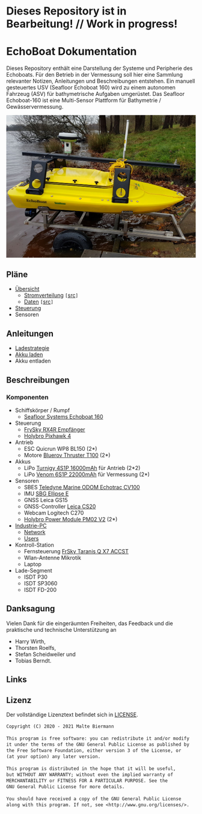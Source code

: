# Dieses Repository ist in Bearbeitung! // Work in progress!

# EchoBoat Dokumentation
Dieses Repository enthält eine Darstellung der Systeme und Peripherie des Echoboats. Für den Betrieb in der Vermessung soll hier eine Sammlung relevanter Notizen, Anleitungen und Beschreibungen entstehen.
Ein manuell gesteuertes USV (Seafloor Echoboat 160) wird zu einem autonomen Fahrzeug (ASV) für bathymetrische Aufgaben umgerüstet. Das Seafloor Echoboat-160 ist eine Multi-Sensor Plattform für Bathymetrie / Gewässervermessung.

![Echoboat](./img/echoboat3.jpg)

## Pläne
- [Übersicht](electrical_schemes/overview/overview.md)
  - [Stromverteilung](electrical_schemes/overview/out/EchoBoat%20Power%20Distribution%20Overview.png) `[`[src](electrical_schemes/overview/overview_power.plantuml)`]`
  - [Daten](electrical_schemes/overview/out/EchoBoat%20Data%20Distribution%20Overview.png) `[`[src](electrical_schemes/overview/overview_data.plantuml)`]`
- [Steuerung](docs/remotecontrol/rc.md)
- Sensoren


## Anleitungen
 - [Ladestrategie](docs/energy/basics.md)
 - [Akku laden](docs\energy\charging.md)
 - Akku entladen
## Beschreibungen
### Komponenten
- Schiffskörper / Rumpf
  - [Seafloor Systems Echoboat 160](https://www.seafloorsystems.com/usv)
- Steuerung
  - [FrySky RX4R Empfänger](https://www.frsky-rc.com/product/rx4r/)
  - [Holybro Pixhawk 4](http://www.holybro.com/product/pixhawk-4/)
- Antrieb
  - ESC Quicrun WP8 BL150 (2\*)
  - Motore [Bluerov Thruster T100](https://bluerobotics.com/store/retired/t100-thruster/) (2\*)
- Akkus
  - LiPo [Turnigy 4S1P 16000mAh](https://hobbyking.com/de_de/turnigy-high-capacity-16000mah-4s-12c-multi-rotor-lipo-pack-w-xt90.html) für Antrieb (2\*2)
  - LiPo [Venom 6S1P 22000mAh](https://www.venompower.com/venom-22000mah-6s-22-2v-drone-professional-battery-15c-lipo-with-xt150-as150-35000) für Vermessung (2\*)
- Sensoren
  - SBES [Teledyne Marine ODOM Echotrac CV100](http://www.teledynemarine.com/singlebeam-hydrographic-echosounders)
  - IMU [SBG Ellipse E](https://www.sbg-systems.com/products/ellipse-series/#ellipse-e_miniature-ins)
  - GNSS Leica GS15
  - GNSS-Controller [Leica CS20](https://leica-geosystems.com/de-de/products/gnss-systems/controllers/leica-cs20)
  - Webcam Logitech C270
  - [Holybro Power Module PM02 V2](http://www.holybro.com/product/power-modulepm02-v3/) (2\*)
- [Industrie-PC](docs\misc\pc-hardware.md)
  - [Network](docs\misc\network.md)
  - [Users](docs\misc\user.md)
- Kontroll-Station
  - Fernsteuerung [FrSky Taranis Q X7 ACCST](https://www.frsky-rc.com/product/taranis-q-x7-2/) 
  - Wlan-Antenne Mikrotik
  - Laptop
- Lade-Segment
  - ISDT P30
  - ISDT SP3060
  - ISDT FD-200


## Danksagung

Vielen Dank für die eingeräumten Freiheiten, das Feedback und die praktische und technische Unterstützung an

- Harry Wirth,
- Thorsten Roelfs,
- Stefan Scheidweiler und
- Tobias Berndt.

## Links

## Lizenz

Der vollständige Lizenztext befindet sich in [LICENSE][1].

```
Copyright (C) 2020 - 2021 Malte Biermann

This program is free software: you can redistribute it and/or modify
it under the terms of the GNU General Public License as published by
the Free Software Foundation, either version 3 of the License, or
(at your option) any later version.

This program is distributed in the hope that it will be useful,
but WITHOUT ANY WARRANTY; without even the implied warranty of
MERCHANTABILITY or FITNESS FOR A PARTICULAR PURPOSE. See the
GNU General Public License for more details.

You should have received a copy of the GNU General Public License
along with this program. If not, see <http://www.gnu.org/licenses/>.
```

[1]: https://github.com/MalteBiermann/EchoBoat/LICENSE
